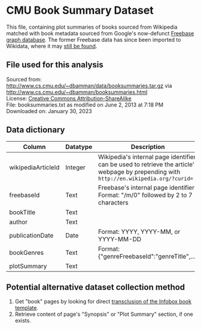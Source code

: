 # CMU Book Summary Dataset
This file, containing plot summaries of books sourced from Wikipedia matched with 
book metadata sourced from Google's now-defunct [Freebase graph database](https://developers.google.com/freebase). 
The former Freebase data has since been imported to Wikidata, 
where it may [still be found](https://www.wikidata.org/wiki/Wikidata:WikiProject_Freebase).

## File used for this analysis
Sourced from: http://www.cs.cmu.edu/~dbamman/data/booksummaries.tar.gz via http://www.cs.cmu.edu/~dbamman/booksummaries.html<br />
License: [Creative Commons Attribution-ShareAlike](http://creativecommons.org/licenses/by-sa/3.0/us/legalcode)<br />
File: booksummaries.txt as modified on June 2, 2013 at 7:18 PM<br />
Downloaded on: January 30, 2023

## Data dictionary

| Column      | Datatype | Description
| ----------- | ----------- | ------------|
| wikipediaArticleId     | Integer | Wikipedia's internal page identifier; can be used to retrieve the article's webpage by prepending with `http://en.wikipedia.org/?curid=`
| freebaseId   | Text | Freebase's internal page identifier <br /> Format: "/m/0" followed by 2 to 7 characters
| bookTitle | Text | 
| author | Text | 
| publicationDate | Date | Format: YYYY, YYYY-MM, or YYYY-MM-DD 
| bookGenres | Text | Format: {"genreFreebaseId":"genreTitle",...} 
| plotSummary | Text | 

## Potential alternative dataset collection method
1. Get "book" pages by looking for direct [transclusion of the Infobox book template](https://en.wikipedia.org/wiki/Special:WhatLinksHere/Template%3AInfobox%20book?hidelinks=1&hideimages=1).
2. Retrieve content of page's "Synopsis" or "Plot Summary" section, if one exists.
